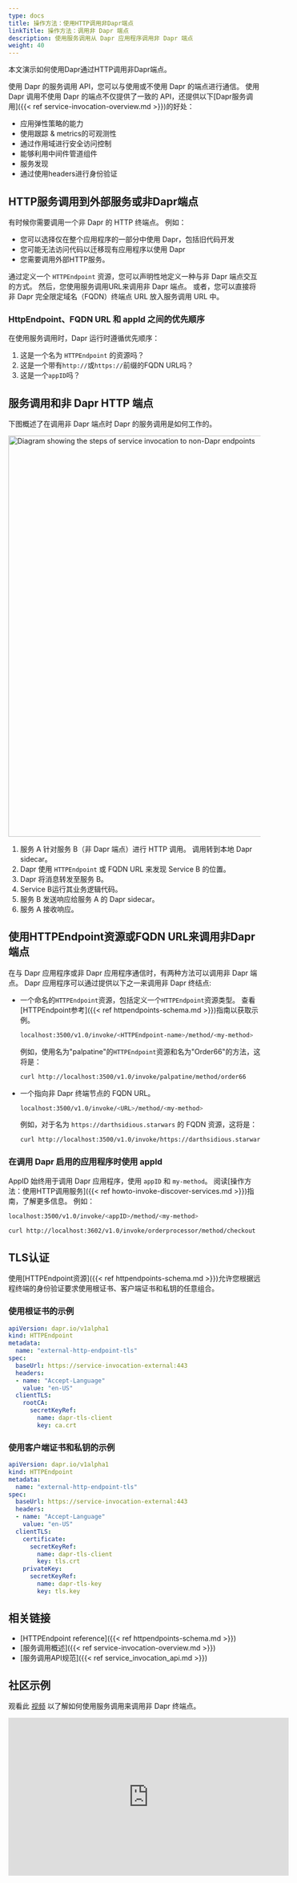 ```yaml
---
type: docs
title: 操作方法：使用HTTP调用非Dapr端点
linkTitle: 操作方法：调用非 Dapr 端点
description: 使用服务调用从 Dapr 应用程序调用非 Dapr 端点
weight: 40
---
```


本文演示如何使用Dapr通过HTTP调用非Dapr端点。

使用 Dapr 的服务调用 API，您可以与使用或不使用 Dapr 的端点进行通信。 使用 Dapr 调用不使用 Dapr 的端点不仅提供了一致的 API，还提供以下[Dapr服务调用]({{< ref service-invocation-overview.md >}})的好处：

- 应用弹性策略的能力
- 使用跟踪 & metrics的可观测性
- 通过作用域进行安全访问控制
- 能够利用中间件管道组件
- 服务发现
- 通过使用headers进行身份验证

## HTTP服务调用到外部服务或非Dapr端点

有时候你需要调用一个非 Dapr 的 HTTP 终端点。 例如：

- 您可以选择仅在整个应用程序的一部分中使用 Dapr，包括旧代码开发
- 您可能无法访问代码以迁移现有应用程序以使用 Dapr
- 您需要调用外部HTTP服务。

通过定义一个 `HTTPEndpoint` 资源，您可以声明性地定义一种与非 Dapr 端点交互的方式。 然后，您使用服务调用URL来调用非 Dapr 端点。 或者，您可以直接将非 Dapr 完全限定域名（FQDN）终端点 URL 放入服务调用 URL 中。

### HttpEndpoint、FQDN URL 和 appId 之间的优先顺序

在使用服务调用时，Dapr 运行时遵循优先顺序：

1. 这是一个名为 `HTTPEndpoint` 的资源吗？
2. 这是一个带有`http://`或`https://`前缀的FQDN URL吗？
3. 这是一个`appID`吗？

## 服务调用和非 Dapr HTTP 端点

下图概述了在调用非 Dapr 端点时 Dapr 的服务调用是如何工作的。

<img src="/images/service-invocation-overview-non-dapr-endpoint.png" width=800 alt="Diagram showing the steps of service invocation to non-Dapr endpoints">

1. 服务 A 针对服务 B（非 Dapr 端点）进行 HTTP 调用。 调用转到本地 Dapr sidecar。
2. Dapr 使用 `HTTPEndpoint` 或 FQDN URL 来发现 Service B 的位置。
3. Dapr 将消息转发至服务 B。
4. Service B运行其业务逻辑代码。
5. 服务 B 发送响应给服务 A 的 Dapr sidecar。
6. 服务 A 接收响应。

## 使用HTTPEndpoint资源或FQDN URL来调用非Dapr端点

在与 Dapr 应用程序或非 Dapr 应用程序通信时，有两种方法可以调用非 Dapr 端点。 Dapr 应用程序可以通过提供以下之一来调用非 Dapr 终结点:

- 一个命名的`HTTPEndpoint`资源，包括定义一个`HTTPEndpoint`资源类型。 查看[HTTPEndpoint参考]({{< ref httpendpoints-schema.md >}})指南以获取示例。

  ```sh
  localhost:3500/v1.0/invoke/<HTTPEndpoint-name>/method/<my-method>
  ```

  例如，使用名为"palpatine"的`HTTPEndpoint`资源和名为"Order66"的方法，这将是：

  ```sh
  curl http://localhost:3500/v1.0/invoke/palpatine/method/order66
  ```

- 一个指向非 Dapr 终端节点的 FQDN URL。

  ```sh
  localhost:3500/v1.0/invoke/<URL>/method/<my-method>
  ```

  例如，对于名为 `https://darthsidious.starwars` 的 FQDN 资源，这将是：

  ```sh
  curl http://localhost:3500/v1.0/invoke/https://darthsidious.starwars/method/order66
  ```

### 在调用 Dapr 启用的应用程序时使用 appId

AppID 始终用于调用 Dapr 应用程序，使用 `appID` 和 `my-method`。 阅读[操作方法：使用HTTP调用服务]({{< ref howto-invoke-discover-services.md >}})指南，了解更多信息。 例如：

```sh
localhost:3500/v1.0/invoke/<appID>/method/<my-method>
```

```sh
curl http://localhost:3602/v1.0/invoke/orderprocessor/method/checkout
```

## TLS认证

使用[HTTPEndpoint资源]({{< ref httpendpoints-schema.md >}})允许您根据远程终端的身份验证要求使用根证书、客户端证书和私钥的任意组合。

### 使用根证书的示例

```yaml
apiVersion: dapr.io/v1alpha1
kind: HTTPEndpoint
metadata:
  name: "external-http-endpoint-tls"
spec:
  baseUrl: https://service-invocation-external:443
  headers:
  - name: "Accept-Language"
    value: "en-US"
  clientTLS:
    rootCA:
      secretKeyRef:
        name: dapr-tls-client
        key: ca.crt
```

### 使用客户端证书和私钥的示例

```yaml
apiVersion: dapr.io/v1alpha1
kind: HTTPEndpoint
metadata:
  name: "external-http-endpoint-tls"
spec:
  baseUrl: https://service-invocation-external:443
  headers:
  - name: "Accept-Language"
    value: "en-US"
  clientTLS:
    certificate:
      secretKeyRef:
        name: dapr-tls-client
        key: tls.crt
    privateKey:
      secretKeyRef:
        name: dapr-tls-key
        key: tls.key
```

## 相关链接

- [HTTPEndpoint reference]({{< ref httpendpoints-schema.md >}})
- [服务调用概述]({{< ref service-invocation-overview.md >}})
- [服务调用API规范]({{< ref service_invocation_api.md >}})

## 社区示例

观看此 [视频](https://youtu.be/BEXJgLsO4hA?t=364) 以了解如何使用服务调用来调用非 Dapr 终端点。

<div class="embed-responsive embed-responsive-16by9">
<iframe width="560" height="315" src="https://www.youtube-nocookie.com/embed/BEXJgLsO4hA?t=364" frameborder="0" allow="accelerometer; autoplay; clipboard-write; encrypted-media; gyroscope; picture-in-picture" allowfullscreen></iframe>
</div>
